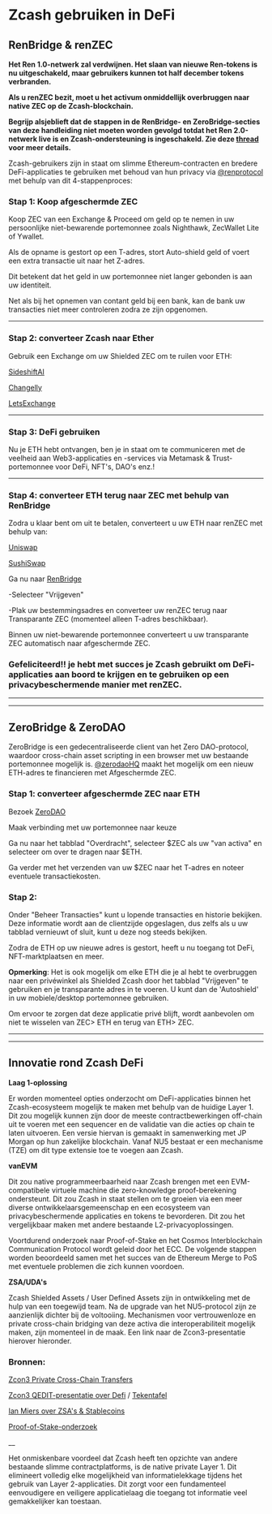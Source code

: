 # Zcash gebruiken in DeFi


## RenBridge & renZEC

**Het Ren 1.0-netwerk zal verdwijnen. Het slaan van nieuwe Ren-tokens is nu uitgeschakeld, maar gebruikers kunnen tot half december tokens verbranden.**

**Als u renZEC bezit, moet u het activum onmiddellijk overbruggen naar native ZEC op de Zcash-blockchain.**

**Begrijp alsjeblieft dat de stappen in de RenBridge- en ZeroBridge-secties van deze handleiding niet moeten worden gevolgd totdat het Ren 2.0-netwerk live is en Zcash-ondersteuning is ingeschakeld. Zie deze [thread](https://forum.zcashcommunity.com/t/ren-1-0-being-sunset-bridge-renzec-to-native-zec-as-soon-as-possible/43393) voor meer details.**

Zcash-gebruikers zijn in staat om slimme Ethereum-contracten en bredere DeFi-applicaties te gebruiken met behoud van hun privacy via [@renprotocol](https://twitter.com/renprotocol) met behulp van dit 4-stappenproces:


### Stap 1: Koop afgeschermde ZEC

Koop ZEC van een Exchange & Proceed om geld op te nemen in uw persoonlijke niet-bewarende portemonnee zoals Nighthawk, ZecWallet Lite of Ywallet.

Als de opname is gestort op een T-adres, stort Auto-shield geld of voert een extra transactie uit naar het Z-adres.

Dit betekent dat het geld in uw portemonnee niet langer gebonden is aan uw identiteit.

Net als bij het opnemen van contant geld bij een bank, kan de bank uw transacties niet meer controleren zodra ze zijn opgenomen.

___

### Stap 2: converteer Zcash naar Ether

Gebruik een Exchange om uw Shielded ZEC om te ruilen voor ETH:

[SideshiftAI](https://sideshift.ai)

[Changelly](https://changelly.com)

[LetsExchange](https://letsexchange.io)

___

### Stap 3: DeFi gebruiken

Nu je ETH hebt ontvangen, ben je in staat om te communiceren met de veelheid aan Web3-applicaties en -services via Metamask & Trust-portemonnee voor DeFi, NFT's, DAO's enz.!

___

### Stap 4: converteer ETH terug naar ZEC met behulp van RenBridge

Zodra u klaar bent om uit te betalen, converteert u uw ETH naar renZEC met behulp van:

   [Uniswap](https://app.uniswap.org/#/swap?chain=mainnet)
 
   [SushiSwap](https://app.sushi.com/swap)


Ga nu naar [RenBridge](https://bridge.renproject.io/mint)

-Selecteer "Vrijgeven"

-Plak uw bestemmingsadres en converteer uw renZEC terug naar Transparante ZEC (momenteel alleen T-adres beschikbaar).

Binnen uw niet-bewarende portemonnee converteert u uw transparante ZEC automatisch naar afgeschermde ZEC.


### Gefeliciteerd!! je hebt met succes je Zcash gebruikt om DeFi-applicaties aan boord te krijgen en te gebruiken op een privacybeschermende manier met renZEC.

___
___


## ZeroBridge & ZeroDAO


ZeroBridge is een gedecentraliseerde client van het Zero DAO-protocol, waardoor cross-chain asset scripting in een browser met uw bestaande portemonnee mogelijk is. [@zerodaoHQ](https://twitter.com/zerodaoHQ) maakt het mogelijk om een ​​nieuw ETH-adres te financieren met Afgeschermde ZEC.

### Stap 1: converteer afgeschermde ZEC naar ETH

Bezoek [ZeroDAO](https://bridge.zerodao.com/#/transfer/ETH)

Maak verbinding met uw portemonnee naar keuze

Ga nu naar het tabblad "Overdracht", selecteer $ZEC als uw "van activa" en selecteer om over te dragen naar $ETH.

Ga verder met het verzenden van uw $ZEC naar het T-adres en noteer eventuele transactiekosten.


### Stap 2:


Onder "Beheer Transacties" kunt u lopende transacties en historie bekijken. Deze informatie wordt aan de clientzijde opgeslagen, dus zelfs als u uw tabblad vernieuwt of sluit, kunt u deze nog steeds bekijken.

Zodra de ETH op uw nieuwe adres is gestort, heeft u nu toegang tot DeFi, NFT-marktplaatsen en meer.



**Opmerking**: Het is ook mogelijk om elke ETH die je al hebt te overbruggen naar een privéwinkel als Shielded Zcash door het tabblad "Vrijgeven" te gebruiken en je transparante adres in te voeren. U kunt dan de 'Autoshield' in uw mobiele/desktop portemonnee gebruiken.

   Om ervoor te zorgen dat deze applicatie privé blijft, wordt aanbevolen om niet te wisselen van ZEC> ETH en terug van ETH> ZEC.


      

___
___

## Innovatie rond Zcash DeFi

**Laag 1-oplossing**

Er worden momenteel opties onderzocht om DeFi-applicaties binnen het Zcash-ecosysteem mogelijk te maken met behulp van de huidige Layer 1. Dit zou mogelijk kunnen zijn door de meeste contractbewerkingen off-chain uit te voeren met een sequencer en de validatie van die acties op chain te laten uitvoeren. Een versie hiervan is gemaakt in samenwerking met JP Morgan op hun zakelijke blockchain. Vanaf NU5 bestaat er een mechanisme (TZE) om dit type extensie toe te voegen aan Zcash.

**vanEVM**

Dit zou native programmeerbaarheid naar Zcash brengen met een EVM-compatibele virtuele machine die zero-knowledge proof-berekening ondersteunt. Dit zou Zcash in staat stellen om te groeien via een meer diverse ontwikkelaarsgemeenschap en een ecosysteem van privacybeschermende applicaties en tokens te bevorderen. Dit zou het vergelijkbaar maken met andere bestaande L2-privacyoplossingen.

Voortdurend onderzoek naar Proof-of-Stake en het Cosmos Interblockchain Communication Protocol wordt geleid door het ECC. De volgende stappen worden beoordeeld samen met het succes van de Ethereum Merge to PoS met eventuele problemen die zich kunnen voordoen.

**ZSA/UDA's**

Zcash Shielded Assets / User Defined Assets zijn in ontwikkeling met de hulp van een toegewijd team. Na de upgrade van het NU5-protocol zijn ze aanzienlijk dichter bij de voltooiing. Mechanismen voor vertrouwenloze en private cross-chain bridging van deze activa die interoperabiliteit mogelijk maken, zijn momenteel in de maak. Een link naar de Zcon3-presentatie hierover hieronder.


### Bronnen:

[Zcon3 Private Cross-Chain Transfers](https://youtu.be/vCvMk2-CJN8)

[Zcon3 QEDIT-presentatie over Defi](https://youtu.be/EGjcYhovty0) / [Tekentafel](https://miro.com/app/board/uXjVOhuveHo=/)

[Ian Miers over ZSA's & Stablecoins](https://www.youtube.com/watch?v=hJMWE3zLIcs)

[Proof-of-Stake-onderzoek](https://electriccoin.co/blog/proof-of-stake-research-overview-1/)

__

Het onmiskenbare voordeel dat Zcash heeft ten opzichte van andere bestaande slimme contractplatforms, is de native private Layer 1. Dit elimineert volledig elke mogelijkheid van informatielekkage tijdens het gebruik van Layer 2-applicaties. Dit zorgt voor een fundamenteel eenvoudigere en veiligere applicatielaag die toegang tot informatie veel gemakkelijker kan toestaan.


